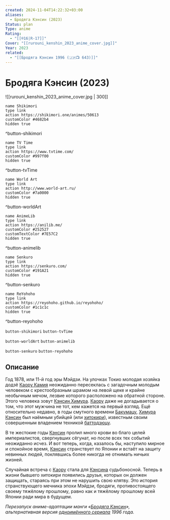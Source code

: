 ```yaml
---
created: 2024-11-04T14:22:32+03:00
aliases:
  - Бродяга Кэнсин (2023)
Status: plan
Type: anime
Rating:
  - "[[®️16|R-17]]"
Cover: "[[rurouni_kenshin_2023_anime_cover.jpg]]"
Year: 2023
related:
  - "[[Бродяга Кэнсин 1996 (🇯🇵📺 643)]]"
---
```


# Бродяга Кэнсин (2023)

![[rurouni_kenshin_2023_anime_cover.jpg | 300]]

```button
name Shikimori
type link
action https://shikimori.one/animes/50613
customColor #4682b4
hidden true
```
^button-shikimori

```button
name TV Time
type link
action https://www.tvtime.com/
customColor #997f00
hidden true
```
^button-tvTime

```button
name World Art
type link
action http://www.world-art.ru/
customColor #7a0000
hidden true
```
^button-worldArt

```button
name AnimeLib
type link
action https://anilib.me/
customColor #252527
customTextColor #7E57C2
hidden true
```
^button-animelib

```button
name Senkuro
type link
action https://senkuro.com/
customColor #191A21
hidden true
```
^button-senkuro

```button
name ReYohoho
type link
action https://reyohoho.github.io/reyohoho/
customColor #1c1c1c
hidden true
```
^button-reyohoho

`button-shikimori` `button-tvTime`

`button-worldArt` `button-animelib`

`button-senkuro` `button-reyohoho`

## Описание

Год 1878, или 11-й год эры Мэйдзи. На улочках Токио молодая хозяйка додзё [Каору Камия](https://shikimori.one/characters/148-kaoru-kamiya) неожиданно пересеклась с загадочным молодым человеком с крестообразным шрамом на левой щеке и крайне необычным мечом, лезвие которого расположено на обратной стороне. Этого человека зовут [Кэнсин Химура](https://shikimori.one/characters/147-kenshin-himura). [Каору](https://shikimori.one/characters/148-kaoru-kamiya) даже не догадывается о том, что этот мужчина не тот, кем кажется на первый взгляд. Ещё относительно недавно, в годы смутного времени [Бакумацу](https://ru.wikipedia.org/wiki/Бакумацу), [Химура Кэнсин](https://shikimori.one/characters/147-kenshin-himura) был наёмным убийцей (или [хитокири](https://ru.wikipedia.org/wiki/Хитокири)), известным своим совершенным владением техникой [баттодзюцу](https://ru.wikipedia.org/wiki/Баттодзюцу). 

В те жестокие годы [Кэнсин](https://shikimori.one/characters/147-kenshin-himura) пролил много крови во благо целей империалистов, свергнувших сёгунат, но после всех тех событий неожиданно исчез. И вот теперь, когда, казалось бы, наступило мирное и спокойное время, [Кэнсин](https://shikimori.one/characters/147-kenshin-himura) странствует по Японии и встаёт на защиту невинных людей, поклявшись более никогда не отнимать ничьих жизней. 

Случайная встреча с [Каору](https://shikimori.one/characters/148-kaoru-kamiya) стала для [Кэнсина](https://shikimori.one/characters/147-kenshin-himura) судьбоносной. Теперь в жизни бывшего хитокири появились друзья, которых он должен защищать, стараясь при этом не нарушить свою клятву. Это история странствующего мечника эпохи Мэйдзи, бродяги, противостоящего своему тяжёлому прошлому, равно как и тяжёлому прошлому всей Японии ради мира в будущем.

<em>Перезапуск аниме-адаптации манги «[Бродяга Кэнсин](https://shikimori.one/mangas/22-rurouni-kenshin-meiji-kenkaku-romantan)», альтернативная версия [одноимённого сериала](https://shikimori.one/animes/z45-rurouni-kenshin-meiji-kenkaku-romantan) 1996 года.</em>
